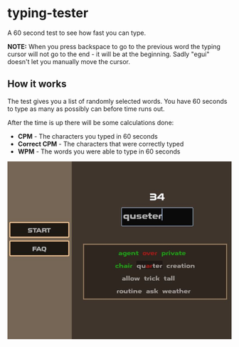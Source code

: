 # typing-tester

A 60 second test to see how fast you can type.

**NOTE:** When you press backspace to go to the previous word the typing cursor will not go to the end - it will be at the beginning. Sadly "egui" doesn't let you manually move the cursor.

## How it works

The test gives you a list of randomly selected words. You have 60 seconds to type as many as possibly can before time runs out.

After the time is up there will be some calculations done:
- **CPM** - The characters you typed in 60 seconds
- **Correct CPM** - The characters that were correctly typed
- **WPM** - The words you were able to type in 60 seconds

![Demo](https://github.com/Lertos/typing-tester/blob/master/demo.JPG)

